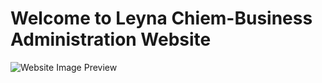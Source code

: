 
# Welcome to Leyna Chiem-Business Administration Website

 ![Website Image Preview](img/leyna-website.jpg) 
 


